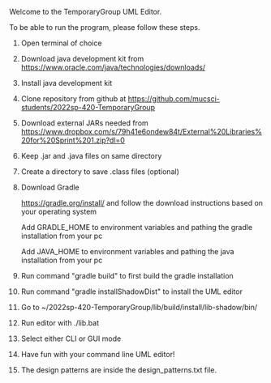 Welcome to the TemporaryGroup UML Editor.

To be able to run the program, please follow these steps. 

1. Open terminal of choice

2. Download java development kit from https://www.oracle.com/java/technologies/downloads/

3. Install java development kit

4. Clone repository from github at https://github.com/mucsci-students/2022sp-420-TemporaryGroup 

5. Download external JARs needed from https://www.dropbox.com/s/79h41e6ondew84t/External%20Libraries%20for%20Sprint%201.zip?dl=0

6. Keep .jar and .java files on same directory 

7. Create a directory to save .class files (optional)

8. Download Gradle
    
    https://gradle.org/install/ and follow the download instructions based on your operating system
    
    Add GRADLE_HOME to environment variables and pathing the gradle installation from your pc
    
    Add JAVA_HOME to environment variables and pathing the java installation from your pc
    
9.  Run command "gradle build" to first build the gradle installation
    
10. Run command "gradle installShadowDist" to install the UML editor

11. Go to ~/2022sp-420-TemporaryGroup/lib/build/install/lib-shadow/bin/

12. Run editor with  ./lib.bat

13. Select either CLI or GUI mode

14. Have fun with your command line UML editor!

15. The design patterns are inside the design_patterns.txt file.
